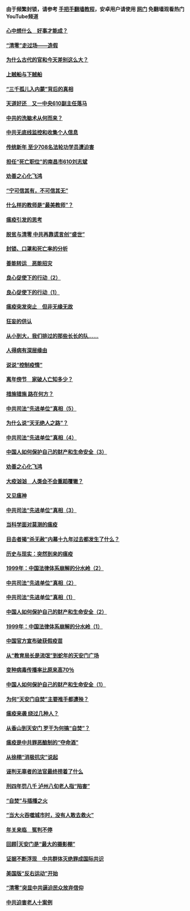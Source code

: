 #### 由于频繁封锁，请参考 [手把手翻墙教程](https://github.com/gfw-breaker/guides/wiki/)，安卓用户请使用 [网门](https://github.com/gfw-breaker/nogfw/blob/master/dl.md?t=03210600) 免翻墙观看热门YouTube频道 

#### [心中想什么　好事才能成？](../pages/19/422318.md?t=03210600) 

#### [“清零”走过场——造假](../pages/19/422306.md?t=03210600) 

#### [为什么古代的官和今天差别这么大？](../pages/19/422228.md?t=03210600) 

#### [上贼船与下贼船](../pages/19/422276.md?t=03210600) 

#### [“三千孤儿入内蒙”背后的真相](../pages/19/422229.md?t=03210600) 

#### [天道好还　又一中央610副主任落马](../pages/19/422155.md?t=03210600) 

#### [中共的洗脑术从何而来？](../pages/19/422154.md?t=03210600) 

#### [中共无底线监控和收集个人信息](../pages/19/422039.md?t=03210600) 

#### [传统新年 至少708名法轮功学员遭迫害](../pages/19/421946.md?t=03210600) 

#### [担任“死亡职位”的南昌市610刘志斌](../pages/19/421957.md?t=03210600) 

#### [劝善之心化飞鸿](../pages/19/421164.md?t=03210600) 

#### [“宁可信其有，不可信其无”](../pages/19/421691.md?t=03210600) 

#### [什么样的教师是“最美教师”？](../pages/19/421755.md?t=03210600) 

#### [瘟疫引发的思考](../pages/19/421594.md?t=03210600) 

#### [脱贫与清零 中共再靠谎言创“盛世”](../pages/19/421590.md?t=03210600) 

#### [封锁、口罩和死亡率的分析](../pages/19/421495.md?t=03210600) 

#### [善能转运　恶能招灾](../pages/19/421334.md?t=03210600) 

#### [良心促使下的行动（2）](../pages/19/421361.md?t=03210600) 

#### [良心促使下的行动（1）](../pages/19/421302.md?t=03210600) 

#### [瘟疫突发突止　但非无缘无故](../pages/19/421281.md?t=03210600) 

#### [狂妄的供认](../pages/19/421199.md?t=03210600) 

#### [从小到大，我们排过的那些长长的队……](../pages/19/421243.md?t=03210600) 

#### [人得病有深层缘由](../pages/19/420864.md?t=03210600) 

#### [说说“控制疫情”](../pages/19/420831.md?t=03210600) 

#### [离年傍节　家破人亡知多少？](../pages/19/420563.md?t=03210600) 

#### [措施错施  路在何方？](../pages/19/420076.md?t=03210600) 

#### [中共司法“先进单位”真相（5）](../pages/19/419453.md?t=03210600) 

#### [为什么说“天无绝人之路”？](../pages/19/419618.md?t=03210600) 

#### [中共司法“先进单位”真相（4）](../pages/19/419452.md?t=03210600) 

#### [中国人如何保护自己的财产和生命安全（3）](../pages/19/419405.md?t=03210600) 

#### [劝善之心化飞鸿](../pages/19/418758.md?t=03210600) 

#### [大疫汹汹　人类会不会重蹈覆辙？](../pages/19/419691.md?t=03210600) 

#### [又见瘟神](../pages/19/419225.md?t=03210600) 

#### [中共司法“先进单位”真相（3）](../pages/19/419451.md?t=03210600) 

#### [当科学面对莫测的瘟疫](../pages/19/419625.md?t=03210600) 

#### [目击者揭“杀无赦”内幕十九年过去都发生了什么？](../pages/19/419617.md?t=03210600) 

#### [历史与现实：突然到来的瘟疫](../pages/19/419619.md?t=03210600) 

#### [1999年：中国法律体系崩解的分水岭（2）](../pages/19/419455.md?t=03210600) 

#### [中共司法“先进单位”真相（2）](../pages/19/419450.md?t=03210600) 

#### [中共司法“先进单位”真相（1）](../pages/19/419449.md?t=03210600) 

#### [中国人如何保护自己的财产和生命安全（2）](../pages/19/419404.md?t=03210600) 

#### [1999年：中国法律体系崩解的分水岭（1）](../pages/19/419454.md?t=03210600) 

#### [中国官方宣布破获假疫苗](../pages/19/419504.md?t=03210600) 

#### [从“教育局长是流氓”到蛇年的天安门广场](../pages/19/419470.md?t=03210600) 

#### [变种病毒传播率比原来高70％](../pages/19/419456.md?t=03210600) 

#### [中国人如何保护自己的财产和生命安全（1）](../pages/19/419403.md?t=03210600) 

#### [为何“天安门自焚”主要推手都遭殃？](../pages/19/419348.md?t=03210600) 

#### [瘟疫来袭 绕过几种人？](../pages/19/419349.md?t=03210600) 

#### [从香山到天安门 罗干为何搞“自焚”？](../pages/19/419270.md?t=03210600) 

#### [瘟疫是中共罪恶酿制的“夺命酒”](../pages/19/419223.md?t=03210600) 

#### [从徐栩“消极抗灾”说起](../pages/19/419224.md?t=03210600) 

#### [诬判无辜者的法官最终捞着了什么](../pages/19/419268.md?t=03210600) 

#### [刑四年罚八千 泸州八旬老人指“陷害”](../pages/19/419232.md?t=03210600) 

#### [“自焚”与插播之火](../pages/19/419226.md?t=03210600) 

#### [“当大火吞噬城市时，没有人敢去救火”](../pages/19/419077.md?t=03210600) 

#### [年关来临　冤判不停](../pages/19/419093.md?t=03210600) 

#### [回顾|天安门是“最大的摄影棚”](../pages/19/380866.md?t=03210600) 

#### [证据不断浮现　中共群体灭绝罪成国际共识](../pages/19/419031.md?t=03210600) 

#### [美国版“反右运动”开始](../pages/19/419030.md?t=03210600) 

#### [“清零”突显中共逼迫民众放弃信仰](../pages/19/418995.md?t=03210600) 

#### [中共迫害老人十案例](../pages/19/418831.md?t=03210600) 

